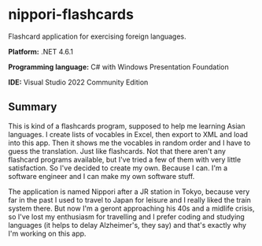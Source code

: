 # nippori-flashcards
Flashcard application for exercising foreign languages.

**Platform:** .NET 4.6.1

**Programming language:** C# with Windows Presentation Foundation

**IDE:** Visual Studio 2022 Community Edition

## Summary

This is kind of a flashcards program, supposed to help me learning Asian languages. I create lists of vocables in Excel, then export to XML and load into this app. Then it shows me the vocables in random order and I have to guess the translation. Just like flashcards. Not that there aren't any flashcard programs available, but I've tried a few of them with very little satisfaction. So I've decided to create my own. Because I can. I'm a software engineer and I can make my own software stuff.

The application is named Nippori after a JR station in Tokyo, because very far in the past I used to travel to Japan for leisure and I really liked the train system there. But now I'm a geront approaching his 40s and a midlife crisis, so I've lost my enthusiasm for travelling and I prefer coding and studying languages (it helps to delay Alzheimer's, they say) and that's exactly why I'm working on this app.
